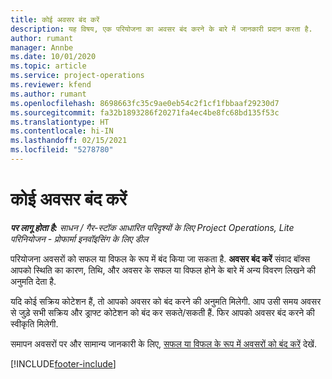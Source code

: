 ```yaml
---
title: कोई अवसर बंद करें
description: यह विषय, एक परियोजना का अवसर बंद करने के बारे में जानकारी प्रदान करता है.
author: rumant
manager: Annbe
ms.date: 10/01/2020
ms.topic: article
ms.service: project-operations
ms.reviewer: kfend
ms.author: rumant
ms.openlocfilehash: 8698663fc35c9ae0eb54c2f1cf1fbbaaf29230d7
ms.sourcegitcommit: fa32b1893286f20271fa4ec4be8fc68bd135f53c
ms.translationtype: HT
ms.contentlocale: hi-IN
ms.lasthandoff: 02/15/2021
ms.locfileid: "5278780"
---
```

# <a name="close-an-opportunity"></a>कोई अवसर बंद करें

_**पर लागू होता है:** साधन / गैर-स्टॉक आधारित परिदृश्यों के लिए Project Operations, Lite परिनियोजन - प्रोफार्मा इनवॉइसिंग के लिए डील_

परियोजना अवसरों को सफल या विफल के रूप में बंद किया जा सकता है. **अवसर बंद करें** संवाद बॉक्स आपको स्थिति का कारण, तिथि, और अवसर के सफल या विफल होने के बारे में अन्य विवरण लिखने की अनुमति देता है.

यदि कोई सक्रिय कोटेशन हैं, तो आपको अवसर को बंद करने की अनुमति मिलेगी. आप उसी समय अवसर से जुड़े सभी सक्रिय और ड्राफ्ट कोटेशन को बंद कर सकते/सकती हैं. फिर आपको अवसर बंद करने की स्वीकृति मिलेगी.

समापन अवसरों पर और सामान्य जानकारी के लिए, [सफल या विफल के रूप में अवसरों को बंद करें](https://docs.microsoft.com/dynamics365/sales-enterprise/close-opportunity-won-lost-sales) देखें.


[!INCLUDE[footer-include](../includes/footer-banner.md)]